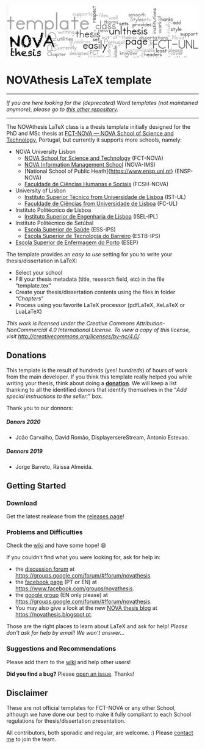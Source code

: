 ![NOVAthesis logo](novathesis-files/Images/novathesis_cover_image.jpg)

# NOVAthesis LaTeX template

--------

*If you are here looking for the (deprecated) Word templates (not maintained anymore), please go to [this other repository](https://github.com/joaomlourenco/novathesis_word).*

--------

The NOVAthesis LaTeX class is a thesis template initially designed for the PhD and MSc thesis at [FCT-NOVA — NOVA School of Science and Technology](http://www.fct.unl.pt), Portugal, but currently it supports more schools, namely:
* NOVA University Lisbon
    * [NOVA School for Science and Technology](https://www.fct.unl.pt) (FCT-NOVA)
    * [NOVA Information Management School](https://www.novaims.unl.pt) (NOVA-IMS)
    * [National School of Public Heath]{https://www.ensp.unl.pt} (ENSP-NOVA)
    * [Faculdade de Ciências Humanas e Sociais](https://www.fcsh.unl.pt) (FCSH-NOVA)
* University of Lisbon
    * [Instituto Superior Técnico from Universidade de Lisboa](https://tecnico.ulisboa.pt) (IST-UL)
    * [Faculdade de Ciências from  Universidade de Lisboa](https://ciencias.ulisboa.pt) (FC-UL)
* Instituto Politécnico de Lisboa
    * [Instituto Superior de Engenharia de Lisboa](https://www.isel.pt) (ISEL-IPL)
* Instituto Politécnico de Setúbal
    * [Escola Superior de Saúde](https://www.ess.ips.pt) (ESS-IPS)
    * [Escola Superior de Tecnologia do Barreiro](https://www.estbarreiro.ips.pt) (ESTB-IPS)
* [Escola Superior de Enfermagem do Porto](https://www.esenf.pt/pt/) (ESEP)

The template provides an _easy to use_ setting for you to write your thesis/dissertation in LaTeX:
*  Select your school
* Fill your thesis metadata (title, research field, etc) in the file “template.tex”
* Create your thesis/dissertation contents using the files in folder “_Chapters_”
* Process using you favorite LaTeX processor (pdfLaTeX, XeLaTeX or LuaLaTeX)

*This work is licensed under the Creative Commons Attribution-NonCommercial 4.0 International License. To view a copy of this license, visit http://creativecommons.org/licenses/by-nc/4.0/.*

## Donations

This template is the result of hundreds (yes! *hundreds*) of hours of work from the main developer.  If you think this template really helped you while writing your thesis, think about doing a [**donation**](https://paypal.me/novathesis). We will keep a list thanking to all the identified donors that identify themselves in the “*Add special instructions to the seller:*” box.

Thank you to our donnors:

##### Donors 2020
* João Carvalho, David Romão, DisplayersereStream, Antonio Estevao.

##### Donnors 2019
* Jorge Barreto, Raissa Almeida.

## Getting Started

### Download

Get the latest realease from the [releases page](https://github.com/joaomlourenco/novathesis/releases)!

### Problems and Difficulties

Check the [wiki](https://github.com/joaomlourenco/novathesis/wiki) and have some hope! :smile:

If you couldn't find what you were looking for, ask for help in:

* the [discussion forum](https://groups.google.com/forum/#!forum/novathesis) at https://groups.google.com/forum/#!forum/novathesis. 
* the [facebook page](https://www.facebook.com/groups/novathesis/) (PT or EN) at https://www.facebook.com/groups/novathesis.
* the [google group](https://groups.google.com/forum/#!forum/novathesis) (EN only please) at https://groups.google.com/forum/#!forum/novathesis.
* You may also give a look at the new [NOVA thesis blog](https://novathesis.blogspot.pt) at https://novathesis.blogspot.pt.

Those are the right places to learn about LaTeX and ask for help!  *Please don't ask for help by email! We won't answer…*

### Suggestions and Recommendations

Please add them to the [wiki](https://github.com/joaomlourenco/novathesis/wiki) and help other users!

**Did you find a bug?**  Please [open an issue](https://github.com/joaomlourenco/novathesis/issues). Thanks!

## Disclaimer

These are not official templates for FCT-NOVA or any other School, although we have done our best to make it fully compliant to each School regulations for thesis/dissertation presentation.

All contributors, both sporadic and regular, are welcome. :) Please [contact me](http://docentes.fct.unl.pt/joao-lourenco) to join the team.
